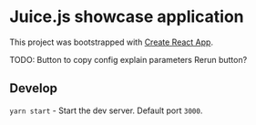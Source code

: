 # Juice.js showcase application

This project was bootstrapped with [Create React App](https://github.com/facebook/create-react-app).

TODO: Button to copy config
explain parameters
Rerun button?

## Develop

`yarn start` - Start the dev server. Default port `3000`.
